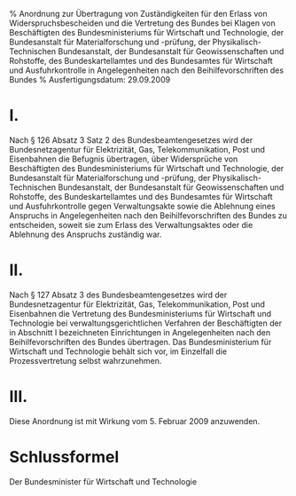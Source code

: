 % Anordnung zur Übertragung von Zuständigkeiten für den Erlass von Widerspruchsbescheiden und die Vertretung des Bundes bei Klagen von Beschäftigten des Bundesministeriums für Wirtschaft und Technologie, der Bundesanstalt für Materialforschung und -prüfung, der Physikalisch-Technischen Bundesanstalt, der Bundesanstalt für Geowissenschaften und Rohstoffe, des Bundeskartellamtes und des Bundesamtes für Wirtschaft und Ausfuhrkontrolle in Angelegenheiten nach den Beihilfevorschriften des Bundes
% Ausfertigungsdatum: 29.09.2009
 
# I.

Nach § 126 Absatz 3 Satz 2 des Bundesbeamtengesetzes wird der Bundesnetzagentur für Elektrizität, Gas, Telekommunikation, Post und Eisenbahnen die Befugnis übertragen, über Widersprüche von Beschäftigten des Bundesministeriums für Wirtschaft und Technologie, der Bundesanstalt für Materialforschung und -prüfung, der Physikalisch-Technischen Bundesanstalt, der Bundesanstalt für Geowissenschaften und Rohstoffe, des Bundeskartellamtes und des Bundesamtes für Wirtschaft und Ausfuhrkontrolle gegen Verwaltungsakte sowie die Ablehnung eines Anspruchs in Angelegenheiten nach den Beihilfevorschriften des Bundes zu entscheiden, soweit sie zum Erlass des Verwaltungsaktes oder die Ablehnung des Anspruchs zuständig war.

# II.

Nach § 127 Absatz 3 des Bundesbeamtengesetzes wird der Bundesnetzagentur für Elektrizität, Gas, Telekommunikation, Post und Eisenbahnen die Vertretung des Bundesministeriums für Wirtschaft und Technologie bei verwaltungsgerichtlichen Verfahren der Beschäftigten der in Abschnitt I bezeichneten Einrichtungen in Angelegenheiten nach den Beihilfevorschriften des Bundes übertragen. Das Bundesministerium für Wirtschaft und Technologie behält sich vor, im Einzelfall die Prozessvertretung selbst wahrzunehmen.

# III.

Diese Anordnung ist mit Wirkung vom 5. Februar 2009 anzuwenden.

# Schlussformel

Der Bundesminister für Wirtschaft und Technologie
